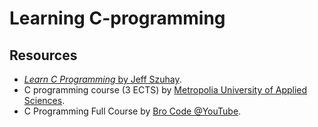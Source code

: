 # Learning C-programming

## Resources
- [*Learn C Programming* by Jeff Szuhay](https://github.com/PacktPublishing/Learn-C-Programming-Second-Edition).
- C programming course (3 ECTS) by [Metropolia University of Applied Sciences](https://www.metropolia.fi/en).
- C Programming Full Course by [Bro Code @YouTube](https://www.youtube.com/watch?v=87SH2Cn0s9A&t=7757s).


